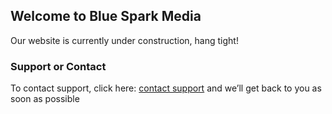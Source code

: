 ## Welcome to Blue Spark Media

Our website is currently under construction, hang tight!

### Support or Contact

To contact support, click here: [contact support](mailto:support@bluespark.media) and we’ll get back to you as soon as possible
